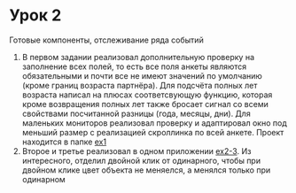 # Урок 2
Готовые компоненты, отслеживание ряда событий

1. В первом задании реализовал дополнительную проверку на заполнение всех полей, то есть все поля анкеты являются обязательными и почти все не имеют значений по умолчанию (кроме границ возраста партнёра). Для подсчёта полных лет возраста написал на плюсах соответсвующую функцию, которая кроме возвращения полных лет также бросает сигнал со всеми свойствами посчитанной разницы (года, месяцы, дни). Для маленьких мониторов реализовал проверку и адаптировал окно под меньший размер с реализацией скроллинка по всей анкете. Проект находится в папке [ex1](https://github.com/bazyak/qml/tree/qml02/qml02/ex1)  
5. Второе и третье реализовал в одном приложении [ex2-3](https://github.com/bazyak/qml/tree/qml02/qml02/ex2-3). Из интересного, отделил двойной клик от одинарного, чтобы при двойном клике цвет объекта не меняелся, а менялся только при одинарном
